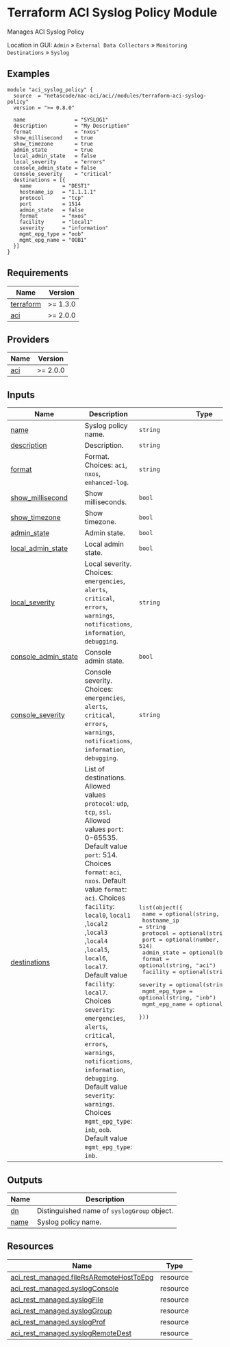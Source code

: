 <!-- BEGIN_TF_DOCS -->
# Terraform ACI Syslog Policy Module

Manages ACI Syslog Policy

Location in GUI:
`Admin` » `External Data Collectors` » `Monitoring Destinations` » `Syslog`

## Examples

```hcl
module "aci_syslog_policy" {
  source  = "netascode/nac-aci/aci//modules/terraform-aci-syslog-policy"
  version = ">= 0.8.0"

  name                = "SYSLOG1"
  description         = "My Description"
  format              = "nxos"
  show_millisecond    = true
  show_timezone       = true
  admin_state         = true
  local_admin_state   = false
  local_severity      = "errors"
  console_admin_state = false
  console_severity    = "critical"
  destinations = [{
    name          = "DEST1"
    hostname_ip   = "1.1.1.1"
    protocol      = "tcp"
    port          = 1514
    admin_state   = false
    format        = "nxos"
    facility      = "local1"
    severity      = "information"
    mgmt_epg_type = "oob"
    mgmt_epg_name = "OOB1"
  }]
}
```

## Requirements

| Name | Version |
|------|---------|
| <a name="requirement_terraform"></a> [terraform](#requirement\_terraform) | >= 1.3.0 |
| <a name="requirement_aci"></a> [aci](#requirement\_aci) | >= 2.0.0 |

## Providers

| Name | Version |
|------|---------|
| <a name="provider_aci"></a> [aci](#provider\_aci) | >= 2.0.0 |

## Inputs

| Name | Description | Type | Default | Required |
|------|-------------|------|---------|:--------:|
| <a name="input_name"></a> [name](#input\_name) | Syslog policy name. | `string` | n/a | yes |
| <a name="input_description"></a> [description](#input\_description) | Description. | `string` | `""` | no |
| <a name="input_format"></a> [format](#input\_format) | Format. Choices: `aci`, `nxos`, `enhanced-log`. | `string` | `"aci"` | no |
| <a name="input_show_millisecond"></a> [show\_millisecond](#input\_show\_millisecond) | Show milliseconds. | `bool` | `false` | no |
| <a name="input_show_timezone"></a> [show\_timezone](#input\_show\_timezone) | Show timezone. | `bool` | `false` | no |
| <a name="input_admin_state"></a> [admin\_state](#input\_admin\_state) | Admin state. | `bool` | `true` | no |
| <a name="input_local_admin_state"></a> [local\_admin\_state](#input\_local\_admin\_state) | Local admin state. | `bool` | `true` | no |
| <a name="input_local_severity"></a> [local\_severity](#input\_local\_severity) | Local severity. Choices: `emergencies`, `alerts`, `critical`, `errors`, `warnings`, `notifications`, `information`, `debugging`. | `string` | `"information"` | no |
| <a name="input_console_admin_state"></a> [console\_admin\_state](#input\_console\_admin\_state) | Console admin state. | `bool` | `true` | no |
| <a name="input_console_severity"></a> [console\_severity](#input\_console\_severity) | Console severity. Choices: `emergencies`, `alerts`, `critical`, `errors`, `warnings`, `notifications`, `information`, `debugging`. | `string` | `"alerts"` | no |
| <a name="input_destinations"></a> [destinations](#input\_destinations) | List of destinations. Allowed values `protocol`: `udp`, `tcp`, `ssl`. Allowed values `port`: 0-65535. Default value `port`: 514. Choices `format`: `aci`, `nxos`. Default value `format`: `aci`. Choices `facility`: `local0`, `local1` ,`local2` ,`local3` ,`local4` ,`local5`, `local6`, `local7`. Default value `facility`: `local7`. Choices `severity`: `emergencies`, `alerts`, `critical`, `errors`, `warnings`, `notifications`, `information`, `debugging`. Default value `severity`: `warnings`. Choices `mgmt_epg_type`: `inb`, `oob`. Default value `mgmt_epg_type`: `inb`. | <pre>list(object({<br/>    name          = optional(string, "")<br/>    hostname_ip   = string<br/>    protocol      = optional(string)<br/>    port          = optional(number, 514)<br/>    admin_state   = optional(bool, true)<br/>    format        = optional(string, "aci")<br/>    facility      = optional(string, "local7")<br/>    severity      = optional(string, "warnings")<br/>    mgmt_epg_type = optional(string, "inb")<br/>    mgmt_epg_name = optional(string)<br/>  }))</pre> | `[]` | no |

## Outputs

| Name | Description |
|------|-------------|
| <a name="output_dn"></a> [dn](#output\_dn) | Distinguished name of `syslogGroup` object. |
| <a name="output_name"></a> [name](#output\_name) | Syslog policy name. |

## Resources

| Name | Type |
|------|------|
| [aci_rest_managed.fileRsARemoteHostToEpg](https://registry.terraform.io/providers/CiscoDevNet/aci/latest/docs/resources/rest_managed) | resource |
| [aci_rest_managed.syslogConsole](https://registry.terraform.io/providers/CiscoDevNet/aci/latest/docs/resources/rest_managed) | resource |
| [aci_rest_managed.syslogFile](https://registry.terraform.io/providers/CiscoDevNet/aci/latest/docs/resources/rest_managed) | resource |
| [aci_rest_managed.syslogGroup](https://registry.terraform.io/providers/CiscoDevNet/aci/latest/docs/resources/rest_managed) | resource |
| [aci_rest_managed.syslogProf](https://registry.terraform.io/providers/CiscoDevNet/aci/latest/docs/resources/rest_managed) | resource |
| [aci_rest_managed.syslogRemoteDest](https://registry.terraform.io/providers/CiscoDevNet/aci/latest/docs/resources/rest_managed) | resource |
<!-- END_TF_DOCS -->